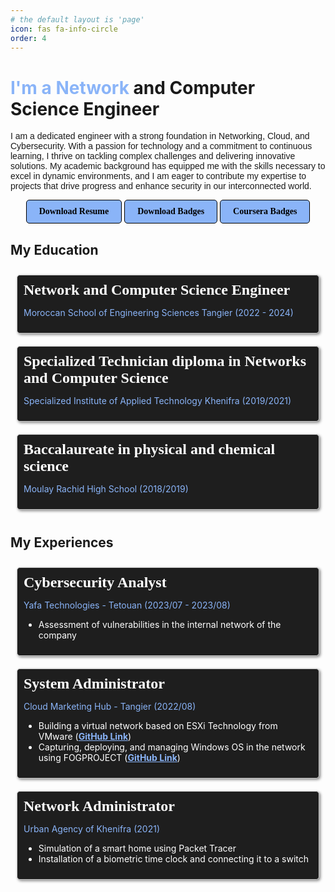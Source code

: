 ```yaml
---
# the default layout is 'page'
icon: fas fa-info-circle
order: 4
---
```


# <span style="color:#8ab4f8">I'm a Network</span> and Computer Science Engineer

<span style="font-family: 'Your Font Name', sans-serif;">I am a dedicated engineer with a strong foundation in Networking, Cloud, and Cybersecurity. With a passion for technology and a commitment to continuous learning, I thrive on tackling complex challenges and delivering innovative solutions. My academic background has equipped me with the skills necessary to excel in dynamic environments, and I am eager to contribute my expertise to projects that drive progress and enhance security in our interconnected world.</span>


<div class="button-container">
    <a href="/assets/HamzaAchahbounCv.pdf" download class="download-button"><strong>Download Resume</strong></a>
    <a href="https://www.credly.com/users/hamza-achahboune/badges" class="badges-button"><strong>Download Badges</strong></a>
    <a href="[https://www.credly.com/users/hamza-achahboune/badges](https://www.coursera.org/user/57ed185bbe5bf836e3dc3e01e387de8e)" class="badges-button"><strong>Coursera Badges</strong></a>
</div>

<style>
.button-container {
    text-align: center; /* Center align buttons in all cases */
}

.download-button,
.badges-button {
    display: inline-block;
    background-color: #8ab4f8;
    color: #000;
    padding: 10px 20px;
    font-family: 'Your Font';
    text-decoration: none;
    border: 1px solid #000;
    border-radius: 5px;
}

/* Media query for screens narrower than 768px (typical mobile screens) */
@media (max-width: 768px) {
    .download-button,
    .badges-button {
        display: block; /* Buttons stack on top of each other */
        margin: 10px 0; /* Add spacing between stacked buttons */
    }
}
</style>

My Education
--------------




<div style="display: flex;">
    <div style="border: 1px solid #ccc; flex: 1; margin: 10px; padding: 10px; border-radius: 5px; box-shadow: 2px 2px 4px #888; background-color: #1E1E1E;">
        <span style="font-family: 'Your Font'; font-size: 24px; color: #fff; font-weight: bold;">Network and Computer Science Engineer</span>
        <p style="color: #8ab4f8;">Moroccan School of Engineering Sciences Tangier (2022 - 2024)</p>
    </div>
</div>

<div style="display: flex;">
    <div style="border: 1px solid #ccc; flex: 1; margin: 10px; padding: 10px; border-radius: 5px; box-shadow: 2px 2px 4px #888; background-color: #1E1E1E;">
        <span style="font-family: 'Your Font'; font-size: 24px; color: #fff; font-weight: bold;">Specialized Technician diploma in Networks and Computer Science</span>
        <p style="color: #8ab4f8;">Specialized Institute of Applied Technology Khenifra (2019/2021)</p>
    </div>
</div>

<div style="display: flex;">
    <div style="border: 1px solid #ccc; flex: 1; margin: 10px; padding: 10px; border-radius: 5px; box-shadow: 2px 2px 4px #888; background-color: #1E1E1E;">
        <span style="font-family: 'Your Font'; font-size: 24px; color: #fff; font-weight: bold;">Baccalaureate in physical and chemical science</span>
        <p style="color: #8ab4f8;">Moulay Rachid High School (2018/2019)</p>
    </div>
</div>

My Experiences
--------------

<div style="display: flex;">
    <div style="border: 1px solid #ccc; flex: 1; margin: 10px; padding: 10px; border-radius: 5px; box-shadow: 2px 2px 4px #888; background-color: #1E1E1E;">
        <span style="font-family: 'Your Font'; font-size: 24px; color: #fff; font-weight: bold;">Cybersecurity Analyst</span>
        <p style="color: #8ab4f8;">Yafa Technologies - Tetouan (2023/07 - 2023/08)</p>
        <ul style="color: #fff;">
            <li>Assessment of vulnerabilities in the internal network of the company</li>
        </ul>
    </div>
</div>

<div style="display: flex;">
    <div style="border: 1px solid #ccc; flex: 1; margin: 10px; padding: 10px; border-radius: 5px; box-shadow: 2px 2px 4px #888; background-color: #1E1E1E;">
        <span style="font-family: 'Your Font'; font-size: 24px; color: #fff; font-weight: bold;">System Administrator</span>
        <p style="color: #8ab4f8;">Cloud Marketing Hub - Tangier (2022/08)</p>
        <ul style="color: #fff;">
            <li>Building a virtual network based on ESXi Technology from VMware (<a href="https://github.com/HamzaAchahboune/ESXI-hypervisor" style="color: #8ab4f8; font-weight: bold;" target="_blank">GitHub Link</a>)</li>
            <li>Capturing, deploying, and managing Windows OS in the network using FOGPROJECT (<a href="https://github.com/HamzaAchahboune/Fog_Project" style="color: #8ab4f8; font-weight: bold;" target="_blank">GitHub Link</a>)</li>
        </ul>
    </div>
</div>

<div style="display: flex;">
    <div style="border: 1px solid #ccc; flex: 1; margin: 10px; padding: 10px; border-radius: 5px; box-shadow: 2px 2px 4px #888; background-color: #1E1E1E;">
        <span style="font-family: 'Your Font'; font-size: 24px; color: #fff; font-weight: bold;">Network Administrator</span>
        <p style="color: #8ab4f8;">Urban Agency of Khenifra (2021)</p>
        <ul style="color: #fff;">
            <li>Simulation of a smart home using Packet Tracer</li>
            <li>Installation of a biometric time clock and connecting it to a switch</li>
        </ul>
    </div>
</div>









